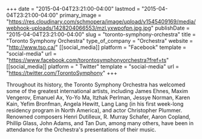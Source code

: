 +++
date = "2015-04-04T23:21:00-04:00"
lastmod = "2015-04-04T23:21:00-04:00"
primary_image = "https://res.cloudinary.com/schmopera/image/upload/v1545409169/media/webhook-uploads/1428204066553/mzl.yxwpofpn.jpg.jpg"
publishDate = "2015-04-04T23:21:00-04:00"
slug = "toronto-symphony-orchestra"
title = "Toronto Symphony Orchestra"
type_of_company = "Orchestra"
website = "http://www.tso.ca/"
[[social_media]]
platform = "Facebook"
template = "social-media"
url = "https://www.facebook.com/torontosymphonyorchestra?fref=ts"
[[social_media]]
platform = " Twitter"
template = "social-media"
url = "https://twitter.com/TorontoSymphony"
+++

<p>
	Throughout its history, the Toronto Symphony Orchestra has welcomed some of the greatest international artists, including James Ehnes, Maxim Vengerov, Emanuel Ax, Yo-Yo Ma, Itzhak Perlman, Jessye Norman, Karen Kain, Yefim Bronfman, Angela Hewitt, Lang Lang (in his first week-long residency program in North America), and actor Christopher Plummer. Renowned composers Henri Dutilleux, R. Murray Schafer, Aaron Copland, Phillip Glass, John Adams, and Tan Dun, among many others, have been in attendance for the Orchestra's presentations of their music.
</p>
